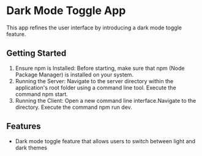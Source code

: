 # Dark Mode Toggle App

This app refines the user interface by introducing a dark mode toggle feature.

## Getting Started

1. Ensure npm is Installed:
	Before starting, make sure that npm (Node Package Manager) is installed on your system.
2. Running the Server:
	Navigate to the server directory within the application's root folder using a command line tool.
	Execute the command npm start.
3. Running the Client:
	Open a new command line interface.Navigate to the directory.
	Execute the command npm run dev.

## Features

* Dark mode toggle feature that allows users to switch between light and dark themes
